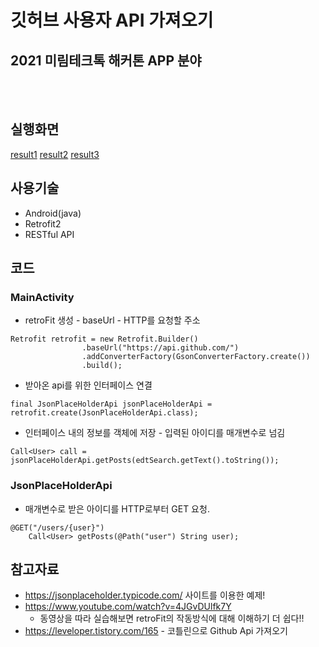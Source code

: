 깃허브 사용자 API 가져오기
====

2021 미림테크톡 해커톤 APP 분야
---
<br/><br/>

## 실행화면 
[result1](D:\PHOTO\mirimtalk_template/1.jpg)
[result2](D:\PHOTO\mirimtalk_template/2.jpg)
[result3](D:\PHOTO\mirimtalk_template/3.jpg)

## 사용기술
* Android(java)
* Retrofit2
* RESTful API      





## 코드
### MainActivity
* retroFit 생성 - baseUrl - HTTP를 요청할 주소

```
Retrofit retrofit = new Retrofit.Builder()
                .baseUrl("https://api.github.com/")
                .addConverterFactory(GsonConverterFactory.create())
                .build();
```

* 받아온 api를 위한 인터페이스 연결
```
final JsonPlaceHolderApi jsonPlaceHolderApi = retrofit.create(JsonPlaceHolderApi.class);
```

* 인터페이스 내의 정보를 객체에 저장 - 입력된 아이디를 매개변수로 넘김
```
Call<User> call = jsonPlaceHolderApi.getPosts(edtSearch.getText().toString());
```

### JsonPlaceHolderApi
* 매개변수로 받은 아이디를 HTTP로부터 GET 요청.
```
@GET("/users/{user}")
    Call<User> getPosts(@Path("user") String user);
```


## 참고자료
* https://jsonplaceholder.typicode.com/ 사이트를 이용한 예제!
* https://www.youtube.com/watch?v=4JGvDUlfk7Y
    * 동영상을 따라 실습해보면 retroFit의 작동방식에 대해 이해하기 더 쉽다!!
* https://leveloper.tistory.com/165 - 코틀린으로 Github Api 가져오기